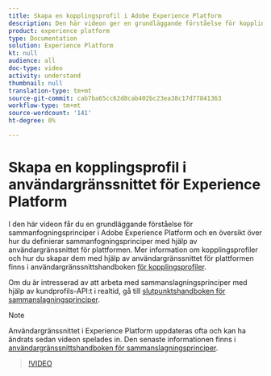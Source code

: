 ```yaml
---
title: Skapa en kopplingsprofil i Adobe Experience Platform
description: Den här videon ger en grundläggande förståelse för kopplingsprofiler inom Adobe Experience Platform och visar hur du definierar kopplingsprofiler med hjälp av användargränssnittet för plattformen.
product: experience platform
type: Documentation
solution: Experience Platform
kt: null
audience: all
doc-type: video
activity: understand
thumbnail: null
translation-type: tm+mt
source-git-commit: cab7ba65cc62d8cab402bc23ea38c17d77841363
workflow-type: tm+mt
source-wordcount: '141'
ht-degree: 0%

---
```



# Skapa en kopplingsprofil i användargränssnittet för Experience Platform

I den här videon får du en grundläggande förståelse för sammanfogningsprinciper i Adobe Experience Platform och en översikt över hur du definierar sammanfogningsprinciper med hjälp av användargränssnittet för plattformen. Mer information om kopplingsprofiler och hur du skapar dem med hjälp av användargränssnittet för plattformen finns i användargränssnittshandboken [för kopplingsprofiler](../ui/merge-policies.md).

Om du är intresserad av att arbeta med sammanslagningsprinciper med hjälp av kundprofils-API:t i realtid, gå till [slutpunktshandboken för sammanslagningsprinciper](../api/merge-policies.md).

>[!NOTE]
>
>Användargränssnittet i Experience Platform uppdateras ofta och kan ha ändrats sedan videon spelades in. Den senaste informationen finns i [användargränssnittshandboken för sammanslagningsprinciper](../ui/merge-policies.md).

>[!VIDEO](https://video.tv.adobe.com/v/330433?quality=12&learn=on&captions=eng)